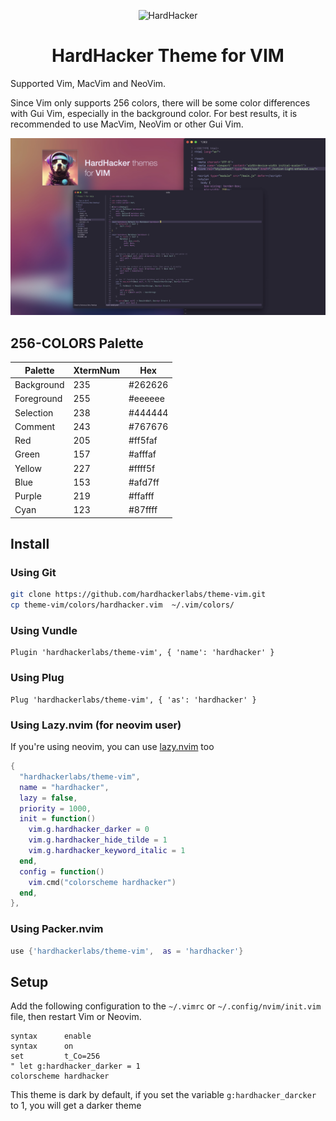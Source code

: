 <p align="center">
  <img width="180" src="https://github.com/hardhackerlabs/themes/raw/master/media/logo/logo.png" alt="HardHacker">
</p>

<h1 align="center">
  HardHacker Theme for VIM
</h1>

Supported Vim, MacVim and NeoVim.

Since Vim only supports 256 colors, there will be some color differences with Gui Vim, especially in the background color. For best results, it is recommended to use MacVim, NeoVim or other Gui Vim.

![](./media/preview.jpeg)

## 256-COLORS Palette

| Palette    | XtermNum | Hex     |
| ---------- | -------- | ------- |
| Background | 235      | #262626 |
| Foreground | 255      | #eeeeee |
| Selection  | 238      | #444444 |
| Comment    | 243      | #767676 |
| Red        | 205      | #ff5faf |
| Green      | 157      | #afffaf |
| Yellow     | 227      | #ffff5f |
| Blue       | 153      | #afd7ff |
| Purple     | 219      | #ffafff |
| Cyan       | 123      | #87ffff |

## Install

### Using Git

```bash
git clone https://github.com/hardhackerlabs/theme-vim.git
cp theme-vim/colors/hardhacker.vim  ~/.vim/colors/
```

### Using Vundle

```vim
Plugin 'hardhackerlabs/theme-vim', { 'name': 'hardhacker' }
```

### Using Plug

```vim
Plug 'hardhackerlabs/theme-vim', { 'as': 'hardhacker' }
```

### Using Lazy.nvim (for neovim user)

If you're using neovim, you can use [lazy.nvim](https://github.com/folke/lazy.nvim) too

```lua
{
  "hardhackerlabs/theme-vim",
  name = "hardhacker",
  lazy = false,
  priority = 1000,
  init = function()
    vim.g.hardhacker_darker = 0
    vim.g.hardhacker_hide_tilde = 1
    vim.g.hardhacker_keyword_italic = 1
  end,
  config = function()
    vim.cmd("colorscheme hardhacker")
  end,
},
```

### Using Packer.nvim

```lua
use {'hardhackerlabs/theme-vim',  as = 'hardhacker'}
```

## Setup

Add the following configuration to the `~/.vimrc` or `~/.config/nvim/init.vim` file, then restart Vim or Neovim.

```vim
syntax      enable
syntax      on
set         t_Co=256
" let g:hardhacker_darker = 1
colorscheme hardhacker
```

This theme is dark by default, if you set the variable `g:hardhacker_darcker` to 1, you will get a darker theme
